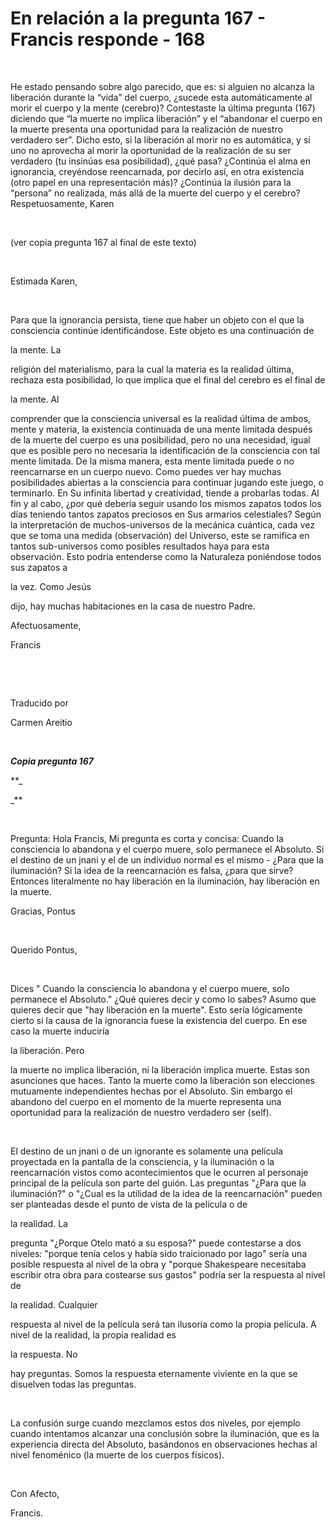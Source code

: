 # En relación a la pregunta 167 - Francis responde - 168




&nbsp; 






He estado pensando sobre algo parecido, que es: si alguien no alcanza la liberaci&oacute;n durante la &ldquo;vida&rdquo; del cuerpo, &iquest;sucede esta autom&aacute;ticamente al morir el cuerpo y la mente (cerebro)? Contestaste la &uacute;ltima pregunta (167) diciendo que &ldquo;la muerte no implica liberaci&oacute;n&rdquo; y el &ldquo;abandonar el cuerpo en la muerte presenta una oportunidad para la realizaci&oacute;n de nuestro verdadero ser&rdquo;. Dicho esto, si la liberaci&oacute;n al morir no es autom&aacute;tica, y si uno no aprovecha al morir la oportunidad de la realizaci&oacute;n de su ser verdadero (tu insin&uacute;as esa posibilidad), &iquest;qu&eacute; pasa? &iquest;Contin&uacute;a el alma en ignorancia, crey&eacute;ndose reencarnada, por decirlo as&iacute;, en otra existencia (otro papel en una representaci&oacute;n m&aacute;s)? &iquest;Contin&uacute;a la ilusi&oacute;n para la &ldquo;persona&rdquo; no realizada, m&aacute;s all&aacute; de la muerte del cuerpo y el cerebro? Respetuosamente, Karen






&nbsp;






(ver copia pregunta 167 al final de este texto)






&nbsp;






Estimada Karen,






&nbsp;






Para que la ignorancia persista, tiene que haber un objeto con el que la consciencia contin&uacute;e identific&aacute;ndose. Este objeto es una continuaci&oacute;n de 







la mente. La


 religi&oacute;n del materialismo, para la cual la materia es la realidad &uacute;ltima, rechaza esta posibilidad, lo que implica que el final del cerebro es el final de 






la mente. Al


 comprender que la consciencia universal es la realidad &uacute;ltima de ambos, mente y materia, la existencia continuada de una mente limitada despu&eacute;s de la muerte del cuerpo es una posibilidad, pero no una necesidad, igual que es posible pero no necesaria la identificaci&oacute;n de la consciencia con tal mente limitada. De la misma manera, esta mente limitada puede o no reencarnarse en un cuerpo nuevo. Como puedes ver hay muchas posibilidades abiertas a la consciencia para continuar jugando este juego, o terminarlo. En Su infinita libertad y creatividad, tiende a probarlas todas. Al fin y al cabo, &iquest;por qu&eacute; deber&iacute;a seguir usando los mismos zapatos todos los d&iacute;as teniendo tantos zapatos preciosos en Sus armarios celestiales? Seg&uacute;n la interpretaci&oacute;n de muchos-universos de la mec&aacute;nica cu&aacute;ntica, cada vez que se toma una medida (observaci&oacute;n) del Universo, este se ramifica en tantos sub-universos como posibles resultados haya para esta observaci&oacute;n. Esto podr&iacute;a entenderse como la Naturaleza poni&eacute;ndose todos sus zapatos a 







la vez. Como Jes&uacute;s


 dijo, hay muchas habitaciones en la casa de nuestro Padre. 





Afectuosamente, 





Francis






&nbsp;







&nbsp;






Traducido por 





Carmen Areitio








&nbsp;






**_Copia pregunta 167_** 

**_



_**




&nbsp;






Pregunta: Hola Francis, Mi pregunta es corta y concisa: Cuando la consciencia lo abandona y el cuerpo muere, solo permanece el Absoluto. Si el destino de un jnani y el de un individuo normal es el mismo - &iquest;Para que la iluminaci&oacute;n? Si la idea de la reencarnaci&oacute;n es falsa, &iquest;para que sirve? Entonces literalmente no hay liberaci&oacute;n en la iluminaci&oacute;n, hay liberaci&oacute;n en la muerte. 





Gracias, Pontus






&nbsp;






Querido Pontus,






&nbsp;






Dices &quot; Cuando la consciencia lo abandona y el cuerpo muere, solo permanece el Absoluto.&quot; &iquest;Qu&eacute; quieres decir y como lo sabes? Asumo que quieres decir que &quot;hay liberaci&oacute;n en la muerte&quot;. Esto ser&iacute;a l&oacute;gicamente cierto si la causa de la ignorancia fuese la existencia del cuerpo. En ese caso la muerte inducir&iacute;a 








la liberaci&oacute;n. Pero


 la muerte no implica liberaci&oacute;n, ni la liberaci&oacute;n implica muerte. Estas son asunciones que haces. Tanto la muerte como la liberaci&oacute;n son elecciones mutuamente independientes hechas por el Absoluto. Sin embargo el abandono del cuerpo en el momento de la muerte representa una oportunidad para la realizaci&oacute;n de nuestro verdadero ser (self).






&nbsp;






El destino de un jnani o de un ignorante es solamente una pel&iacute;cula proyectada en la pantalla de la consciencia, y la iluminaci&oacute;n o la reencarnaci&oacute;n vistos como acontecimientos que le ocurren al personaje principal de la pel&iacute;cula son parte del gui&oacute;n. Las preguntas &quot;&iquest;Para que la iluminaci&oacute;n?&quot; o &quot;&iquest;Cual es la utilidad de la idea de la reencarnaci&oacute;n&quot; pueden ser planteadas desde el punto de vista de la pel&iacute;cula o de 







la realidad. La


 pregunta &quot;&iquest;Porque Otelo mat&oacute; a su esposa?&quot; puede contestarse a dos niveles: &quot;porque ten&iacute;a celos y hab&iacute;a sido traicionado por Iago&quot; ser&iacute;a una posible respuesta al nivel de la obra y &quot;porque Shakespeare necesitaba escribir otra obra para costearse sus gastos&quot; podr&iacute;a ser la respuesta al nivel de 






la realidad. Cualquier


 respuesta al nivel de la pel&iacute;cula ser&aacute; tan ilusoria como la propia pel&iacute;cula. A nivel de la realidad, la propia realidad es 







la respuesta. No


 hay preguntas. Somos la respuesta eternamente viviente en la que se disuelven todas las preguntas.






&nbsp;






La confusi&oacute;n surge cuando mezclamos estos dos niveles, por ejemplo cuando intentamos alcanzar una conclusi&oacute;n sobre la iluminaci&oacute;n, que es la experiencia directa del Absoluto, bas&aacute;ndonos en observaciones hechas al nivel fenom&eacute;nico (la muerte de los cuerpos f&iacute;sicos).






&nbsp;






Con Afecto,





Francis.






